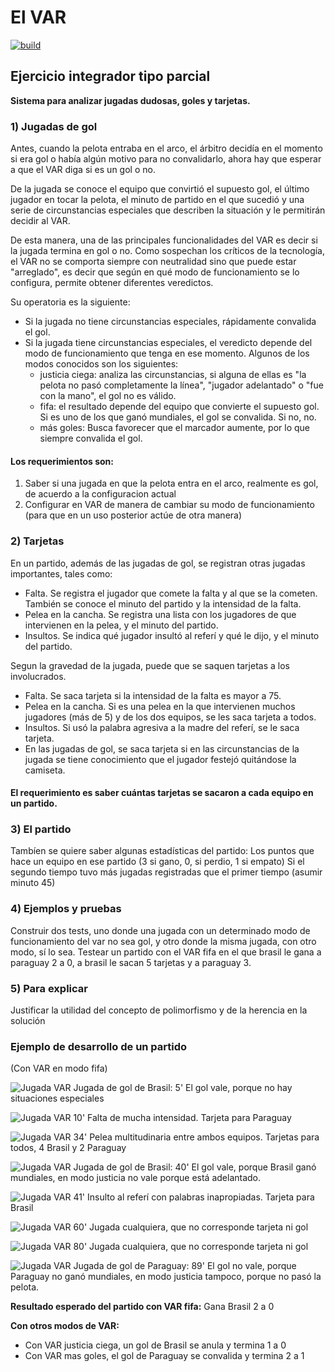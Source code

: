 
# El VAR

[![build](https://github.com/wollok/integradorVar/actions/workflows/ci.yml/badge.svg)](https://github.com/wollok/integradorVar/actions/workflows/ci.yml)

## Ejercicio integrador tipo parcial

**Sistema para analizar jugadas dudosas, goles y tarjetas.**

### 1) Jugadas de gol
Antes, cuando la pelota entraba en el arco, el árbitro decidía en el momento si era gol o había algún motivo para no convalidarlo, ahora hay que esperar a que el VAR diga si es un gol o no. 

De la jugada se conoce el equipo que convirtió el supuesto gol, el último jugador en tocar la pelota, el minuto de partido en el que sucedió y una serie de circunstancias especiales que describen la situación y le permitirán decidir al VAR.

De esta manera, una de las principales funcionalidades del VAR es decir si la jugada termina en gol o no. Como sospechan los críticos de la tecnología, el VAR no se comporta siempre con neutralidad sino que puede estar "arreglado", es decir que según en qué modo de funcionamiento se lo configura, permite obtener diferentes veredictos.

Su operatoria es la siguiente:

* Si la jugada no tiene circunstancias especiales, rápidamente convalida el gol.
* Si la jugada tiene circunstancias especiales, el veredicto depende del modo de funcionamiento que tenga en ese momento. Algunos de los modos conocidos son los siguientes:
  * justicia ciega: analiza las circunstancias, si alguna de ellas es "la pelota no pasó completamente la línea", "jugador adelantado" o "fue con la mano", el gol no es válido.
  * fifa: el resultado depende del equipo que convierte el supuesto gol. Si es uno de los que ganó mundiales, el gol se convalida. Si no, no.
  * más goles: Busca favorecer que el marcador aumente, por lo que siempre convalida el gol.

#### Los requerimientos son:

1. Saber si una jugada en que la pelota entra en el arco, realmente es gol, de acuerdo a la configuracion actual
2. Configurar en VAR de manera de cambiar su modo de funcionamiento (para que en un uso posterior actúe de otra manera) 

### 2) Tarjetas
En un partido, además de las jugadas de gol, se registran otras jugadas importantes, tales como:
* Falta. Se registra el jugador que comete la falta y al que se la cometen. También se conoce el minuto del partido y la intensidad de la falta. 
* Pelea en la cancha. Se registra una lista con los jugadores de que intervienen en la pelea, y el minuto del partido.
* Insultos. Se indica qué jugador insultó al referí y qué le dijo, y el minuto del partido.

Segun la gravedad de la jugada, puede que se saquen tarjetas a los involucrados.

* Falta. Se saca tarjeta si la intensidad de la falta es mayor a 75.
* Pelea en la cancha. Si es una pelea en la que intervienen muchos jugadores (más de 5) y de los dos equipos, se les saca tarjeta a todos. 
* Insultos. Si usó la palabra agresiva a la madre del referí, se le saca tarjeta.
* En las jugadas de gol, se saca tarjeta si en las circunstancias de la jugada se tiene conocimiento que el jugador festejó quitándose la camiseta.

#### El requerimiento es saber cuántas tarjetas se sacaron a cada equipo en un partido.

### 3) El partido
Tambíen se quiere saber algunas estadísticas del partido:
Los puntos que hace un equipo en ese partido (3 si gano, 0, si perdio, 1 si empato) 
Si el segundo tiempo tuvo más jugadas registradas que el primer tiempo (asumir minuto 45)

### 4) Ejemplos y pruebas
Construir dos tests, uno donde una jugada con un determinado modo de funcionamiento del var no sea gol, y otro donde la misma jugada, con otro modo, sí lo sea. 
Testear un partido con el VAR fifa en el que brasil le gana a paraguay 2 a 0, a brasil le sacan 5 tarjetas y a paraguay 3.


### 5) Para explicar
Justificar la utilidad del concepto de polimorfismo y de la herencia en la solución


### Ejemplo de desarrollo de un partido
(Con VAR en modo fifa)

![Jugada VAR](./img/jugadaMin5.jpg)
Jugada de gol de Brasil:
5' El gol vale, porque no hay situaciones especiales

![Jugada VAR](./img/jugadaMin10.jpg)
10' Falta de mucha intensidad. Tarjeta para Paraguay

![Jugada VAR](./img/jugadaMin34.jpg)
34' Pelea multitudinaria entre ambos equipos. Tarjetas para todos, 4 Brasil y 2 Paraguay

![Jugada VAR](./img/jugadaMin40.jpg)
Jugada de gol de Brasil:
40' El gol vale, porque Brasil ganó mundiales, en modo justicia no vale porque está adelantado. 

![Jugada VAR](./img/jugadaMin41.jpg)
41' Insulto al referí con palabras inapropiadas. Tarjeta para Brasil

![Jugada VAR](./img/jugadaMin60.jpg)
60' Jugada cualquiera, que no corresponde tarjeta ni gol

![Jugada VAR](./img/jugadaMin80.jpg)
80' Jugada cualquiera, que no corresponde tarjeta ni gol

![Jugada VAR](./img/jugadaMin89.jpg)
Jugada de gol de Paraguay:
89' El gol no vale, porque Paraguay no ganó mundiales, en modo justicia tampoco, porque no pasó la pelota. 

**Resultado esperado del partido con VAR fifa:**
Gana Brasil 2 a 0

**Con otros modos de VAR:**

* Con VAR justicia ciega, un gol de Brasil se anula y termina 1 a 0
* Con VAR mas goles, el gol de Paraguay se convalida y termina 2 a 1


